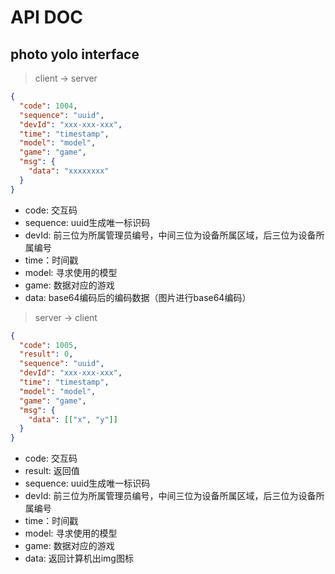 # API DOC

## photo yolo interface

> client -> server

```json
{
  "code": 1004,
  "sequence": "uuid",
  "devId": "xxx-xxx-xxx",
  "time": "timestamp",
  "model": "model",
  "game": "game",
  "msg": {
    "data": "xxxxxxxx"
  }
}
```

- code: 交互码
- sequence: uuid生成唯一标识码
- devId: 前三位为所属管理员编号，中间三位为设备所属区域，后三位为设备所属编号
- time：时间戳
- model: 寻求使用的模型
- game: 数据对应的游戏
- data: base64编码后的编码数据（图片进行base64编码）

> server -> client

```json
{
  "code": 1005,
  "result": 0,
  "sequence": "uuid",
  "devId": "xxx-xxx-xxx",
  "time": "timestamp",
  "model": "model",
  "game": "game",
  "msg": {
    "data": [["x", "y"]]
  }
}
```

- code: 交互码
- result: 返回值
- sequence: uuid生成唯一标识码
- devId: 前三位为所属管理员编号，中间三位为设备所属区域，后三位为设备所属编号
- time：时间戳
- model: 寻求使用的模型
- game: 数据对应的游戏
- data: 返回计算机出img图标




